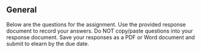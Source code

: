 ## General

Below are the questions for the assignment. Use the provided response document to record your answers.
Do NOT copy/paste questions into your response document. Save your responses as a PDF or Word document
and submit to elearn by the due date.
